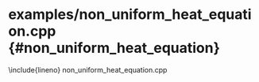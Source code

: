 # examples/non_uniform_heat_equation.cpp {#non_uniform_heat_equation}
<!--
Copyright (C) The DDC development team, see COPYRIGHT.md file

SPDX-License-Identifier: MIT
-->

\include{lineno} non_uniform_heat_equation.cpp